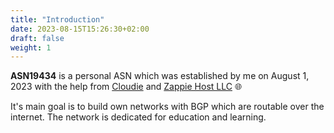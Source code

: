 ```yaml
---
title: "Introduction"
date: 2023-08-15T15:26:30+02:00
draft: false
weight: 1
---
```


**ASN19434** is a personal ASN which was established by me on August 1, 2023 with the help from [Cloudie](https://cloudie.sh/) and [Zappie Host LLC](https://zappiehost.com) 🌐

It's main goal is to build own networks with BGP which are routable over the internet. The network is dedicated for education and learning. 

